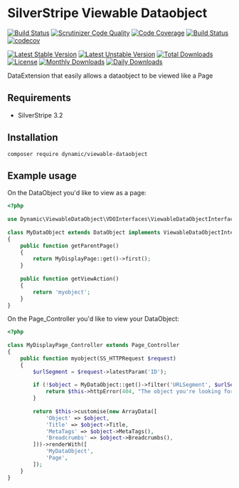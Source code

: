 # SilverStripe Viewable Dataobject
[![Build Status](https://travis-ci.org/dynamic/viewable-dataobject.svg?branch=master)](https://travis-ci.org/dynamic/viewable-dataobject)
[![Scrutinizer Code Quality](https://scrutinizer-ci.com/g/dynamic/viewable-dataobject/badges/quality-score.png?b=master)](https://scrutinizer-ci.com/g/dynamic/viewable-dataobject/?branch=master)
[![Code Coverage](https://scrutinizer-ci.com/g/dynamic/viewable-dataobject/badges/coverage.png?b=master)](https://scrutinizer-ci.com/g/dynamic/viewable-dataobject/?branch=master)
[![Build Status](https://scrutinizer-ci.com/g/dynamic/viewable-dataobject/badges/build.png?b=master)](https://scrutinizer-ci.com/g/dynamic/viewable-dataobject/build-status/master)
[![codecov](https://codecov.io/gh/dynamic/viewable-dataobject/branch/master/graph/badge.svg)](https://codecov.io/gh/dynamic/viewable-dataobject)

[![Latest Stable Version](https://poser.pugx.org/dynamic/viewable-dataobject/version)](https://packagist.org/packages/dynamic/viewable-dataobject)
[![Latest Unstable Version](https://poser.pugx.org/dynamic/viewable-dataobject/v/unstable)](//packagist.org/packages/dynamic/viewable-dataobject)
[![Total Downloads](https://poser.pugx.org/dynamic/viewable-dataobject/downloads)](https://packagist.org/packages/dynamic/viewable-dataobject)
[![License](https://poser.pugx.org/dynamic/viewable-dataobject/license)](https://packagist.org/packages/dynamic/viewable-dataobject)
[![Monthly Downloads](https://poser.pugx.org/dynamic/viewable-dataobject/d/monthly)](https://packagist.org/packages/dynamic/viewable-dataobject)
[![Daily Downloads](https://poser.pugx.org/dynamic/viewable-dataobject/d/daily)](https://packagist.org/packages/dynamic/viewable-dataobject)

DataExtension that easily allows a dataobject to be viewed like a Page

## Requirements

- SilverStripe 3.2

## Installation

`composer require dynamic/viewable-dataobject`

## Example usage

On the DataObject you'd like to view as a page:

```php
<?php
	
use Dynamic\ViewableDataObject\VDOInterfaces\ViewableDataObjectInterface;
	
class MyDataObject extends DataObject implements ViewableDataObjectInterface
{
	public function getParentPage()
	{
		return MyDisplayPage::get()->first();
	}
	
	public function getViewAction()
	{
		return 'myobject';
	}
}
```	

On the Page_Controller you'd like to view your DataObject:

```php
<?php
	
class MyDisplayPage_Controller extends Page_Controller
{
    public function myobject(SS_HTTPRequest $request)
    {
        $urlSegment = $request->latestParam('ID');
	
        if (!$object = MyDataObject::get()->filter('URLSegment', $urlSegment)->first()) {
            return $this->httpError(404, "The object you're looking for doesn't seem to be here.");
        }
	
        return $this->customise(new ArrayData([
            'Object' => $object,
            'Title' => $object->Title,
            'MetaTags' => $object->MetaTags(),
            'Breadcrumbs' => $object->Breadcrumbs(),
        ]))->renderWith([
            'MyDataObject',
            'Page',
        ]);
    }
} 	
```
